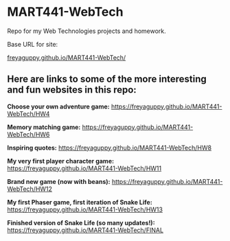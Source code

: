# MART441-WebTech
Repo for my Web Technologies projects and homework.

Base URL for site:

[freyaguppy.github.io/MART441-WebTech/](https://freyaguppy.github.io/MART441-WebTech/)

## Here are links to some of the more interesting and fun websites in this repo:

**Choose your own adventure game:** https://freyaguppy.github.io/MART441-WebTech/HW4

**Memory matching game:** https://freyaguppy.github.io/MART441-WebTech/HW6

**Inspiring quotes:** https://freyaguppy.github.io/MART441-WebTech/HW8

**My very first player character game:** https://freyaguppy.github.io/MART441-WebTech/HW11

**Brand new game (now with beans):** https://freyaguppy.github.io/MART441-WebTech/HW12

**My first Phaser game, first iteration of Snake Life:** https://freyaguppy.github.io/MART441-WebTech/HW13

**Finished version of Snake Life (so many updates!):** https://freyaguppy.github.io/MART441-WebTech/FINAL



